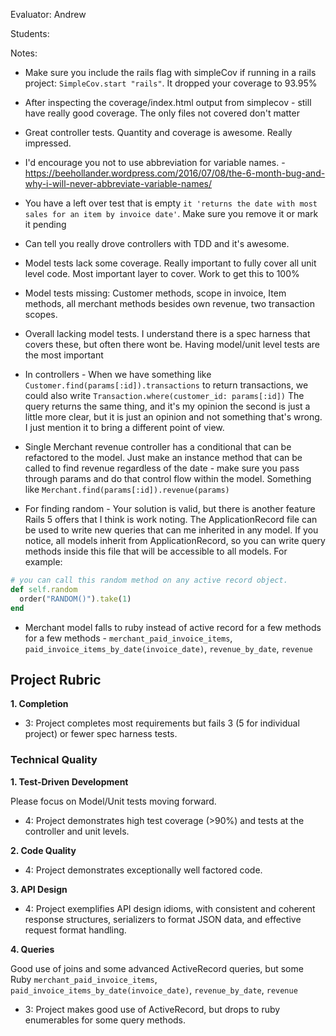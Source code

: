 Evaluator: Andrew

Students:

Notes:

* Make sure you include the rails flag with simpleCov if running in a rails project: `SimpleCov.start "rails"`. It dropped your coverage to 93.95%
* After inspecting the coverage/index.html output from simplecov - still have really good coverage. The only files not covered don't matter
* Great controller tests. Quantity and coverage is awesome. Really impressed.
* I'd encourage you not to use abbreviation for variable names. - https://beehollander.wordpress.com/2016/07/08/the-6-month-bug-and-why-i-will-never-abbreviate-variable-names/
* You have a left over test that is empty `it 'returns the date with most sales for an item by invoice date'`. Make sure you remove it or mark it pending
* Can tell you really drove controllers with TDD and it's awesome.

* Model tests lack some coverage. Really important to fully cover all unit level code. Most important layer to cover. Work to get this to 100%
* Model tests missing: Customer methods, scope in invoice, Item methods, all merchant methods besides own revenue, two transaction scopes.
* Overall lacking model tests. I understand there is a spec harness that covers these, but often there wont be. Having model/unit level tests are the most important
* In controllers - When we have something like `Customer.find(params[:id]).transactions` to return transactions, we could also write `Transaction.where(customer_id: params[:id])` The query returns the same thing, and it's my opinion the second is just a little more clear, but it is just an opinion and not something that's wrong. I just mention it to bring a different point of view.
* Single Merchant revenue controller has a conditional that can be refactored to the model. Just make an instance method that can be called to find revenue regardless of the date - make sure you pass through params and do that control flow within the model. Something like `Merchant.find(params[:id]).revenue(params)`
* For finding random - Your solution is valid, but there is another feature Rails 5 offers that I think is work noting. The ApplicationRecord file can be used to write new queries that can me inherited in any model. If you notice, all models inherit from ApplicationRecord, so you can write query methods inside this file that will be accessible to all models. For example:

```ruby
# you can call this random method on any active record object.
def self.random
  order("RANDOM()").take(1)
end
```

* Merchant model falls to ruby instead of active record for a few methods for a few methods - `merchant_paid_invoice_items`, `paid_invoice_items_by_date(invoice_date)`, `revenue_by_date`, `revenue`




## Project Rubric

**1. Completion**

* 3: Project completes most requirements but fails 3 (5 for individual project) or fewer spec harness tests.

### Technical Quality

**1. Test-Driven Development**

Please focus on Model/Unit tests moving forward.

* 4: Project demonstrates high test coverage (>90%) and tests at the controller and unit levels.

**2. Code Quality**

* 4: Project demonstrates exceptionally well factored code.

**3. API Design**

* 4: Project exemplifies API design idioms, with consistent and coherent response structures, serializers to format JSON data, and effective request format handling.

**4. Queries**

Good use of joins and some advanced ActiveRecord queries, but some Ruby `merchant_paid_invoice_items`, `paid_invoice_items_by_date(invoice_date)`, `revenue_by_date`, `revenue`

* 3: Project makes good use of ActiveRecord, but drops to ruby enumerables for some query methods.
